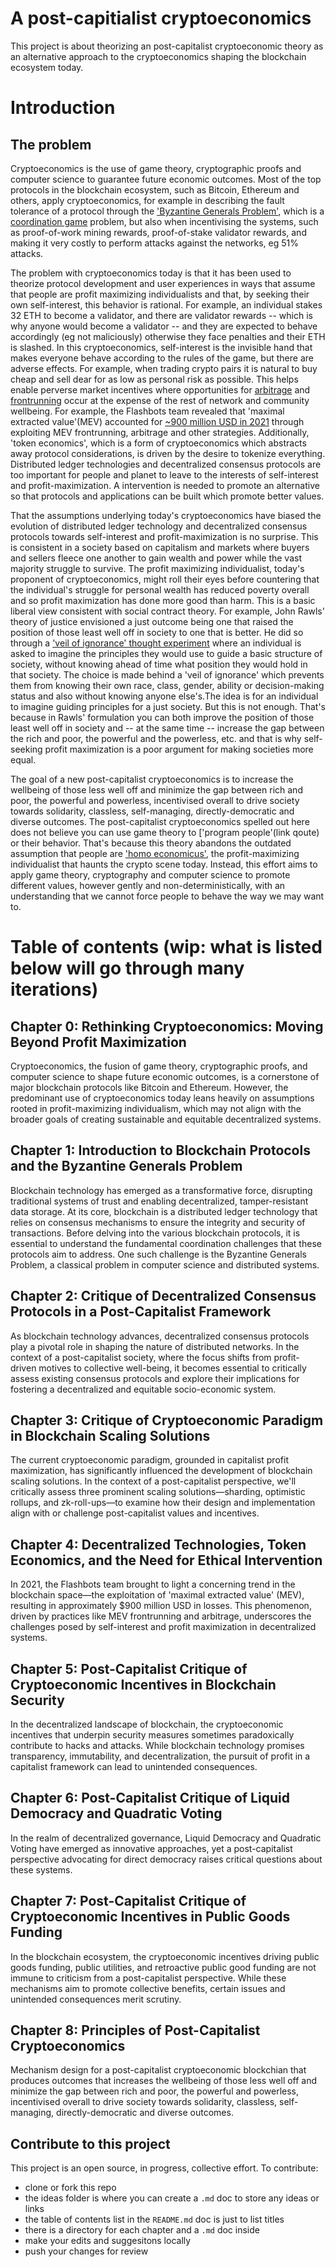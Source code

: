 # A post-capitialist cryptoeconomics

This project is about theorizing an post-capitalist cryptoeconomic theory as an alternative approach to the cryptoeconomics shaping the blockchain ecosystem today.

# Introduction

## The problem

Cryptoeconomics is the use of game theory, cryptographic proofs and computer science to guarantee future economic outcomes. Most of the top protocols in the blockchain ecosystem, such as Bitcoin, Ethereum and others, apply cryptoeconomics, for example in describing the fault tolerance of a protocol through the ['Byzantine Generals Problem'](https://lamport.azurewebsites.net/pubs/byz.pdf), which is a [coordination game](https://en.wikipedia.org/wiki/Coordination_game) problem, but also when incentivising the systems, such as proof-of-work mining rewards, proof-of-stake validator rewards, and making it very costly to perform attacks against the networks, eg 51% attacks. 

The problem with cryptoeconomics today is that it has been used to theorize protocol development and user experiences in ways that assume that people are profit maximizing individualists and that, by seeking their own self-interest, this behavior is rational. For example, an individual stakes 32 ETH to become a validator, and there are validator rewards -- which is why anyone would become a validator -- and they are expected to behave accordingly (eg not maliciously) otherwise they face penalties and their ETH is slashed. In this cryptoeconomics, self-interest is the invisible hand that makes everyone behave according to the rules of the game, but there are adverse effects. For example, when trading crypto pairs it is natural to buy cheap and sell dear for as low as personal risk as possible. This helps enable perverse market incentives where opportunities for [arbitrage](https://en.wikipedia.org/wiki/Arbitrage) and [frontrunning](https://en.wikipedia.org/wiki/Front_running) occur at the expense of the rest of network and community wellbeing. For example, the Flashbots team revealed that 'maximal extracted value'(MEV) accounted for [~900 million USD in 2021](https://explore.flashbots.net/) through exploiting MEV frontrunning, arbitrage and other strategies. Additionally, 'token economics', which is a form of cryptoeconomics which abstracts away protocol considerations, is driven by the desire to tokenize everything. Distributed ledger technologies and decentralized consensus protocols are too important for people and planet to leave to the interests of self-interest and profit-maximization. A intervention is needed to promote an alternative so that protocols and applications can be built which promote better values.

That the assumptions underlying today's cryptoeconomics have biased the evolution of distributed ledger technology and decentralized consensus protocols towards self-interest and profit-maximization is no surprise. This is consistent in a society based on capitalism and markets where buyers and sellers fleece one another to gain wealth and power while the vast majority struggle to survive. The profit maximizing individualist, today's proponent of cryptoeconomics, might roll their eyes before countering that the individual's struggle for personal wealth has reduced poverty overall and so profit maximization has done more good than harm. This is a basic liberal view consistent with social contract theory. For example, John Rawls' theory of justice envisioned a just outcome being one that raised the position of those least well off in society to one that is better. He did so through a ['veil of ignorance' thought experiment](https://en.wikipedia.org/wiki/Original_position) where an individual is asked to imagine the principles they would use to guide a basic structure of society, without knowing ahead of time what position they would hold in that society. The choice is made behind a 'veil of ignorance' which prevents them from knowing their own race, class, gender, ability or decision-making status and also without knowing anyone else's.The idea is for an individual to imagine guiding principles for a just society. But this is not enough. That's because in Rawls' formulation you can both improve the position of those least well off in society and -- at the same time -- increase the gap between the rich and poor, the powerful and the powerless, etc. and that is why self-seeking profit maximization is a poor argument for making societies more equal. 

The goal of a new post-capitalist cryptoeconomics is to increase the wellbeing of those less well off and minimize the gap between rich and poor, the powerful and powerless, incentivised overall to drive society towards solidarity, classless, self-managing, directly-democratic and diverse outcomes. The post-capitalist cryptoeconomics spelled out here does not believe you can use game theory to ['program people'(link qoute) or their behavior. That's because this theory abandons the outdated assumption that people are ['homo economicus'](https://blog.p2pfoundation.net/samuel-bowles-death-homo-economicus/2017/03/21), the profit-maximizing individualist that haunts the crypto scene today. Instead, this effort aims to apply game theory, cryptography and computer science to promote different values, however gently and non-deterministically, with an understanding that we cannot force people to behave the way we may want to.


# Table of contents (wip: what is listed below will go through many iterations)

## Chapter 0: Rethinking Cryptoeconomics: Moving Beyond Profit Maximization

Cryptoeconomics, the fusion of game theory, cryptographic proofs, and computer science to shape future economic outcomes, is a cornerstone of major blockchain protocols like Bitcoin and Ethereum. However, the predominant use of cryptoeconomics today leans heavily on assumptions rooted in profit-maximizing individualism, which may not align with the broader goals of creating sustainable and equitable decentralized systems.


## Chapter 1: Introduction to Blockchain Protocols and the Byzantine Generals Problem

Blockchain technology has emerged as a transformative force, disrupting traditional systems of trust and enabling decentralized, tamper-resistant data storage. At its core, blockchain is a distributed ledger technology that relies on consensus mechanisms to ensure the integrity and security of transactions. Before delving into the various blockchain protocols, it is essential to understand the fundamental coordination challenges that these protocols aim to address. One such challenge is the Byzantine Generals Problem, a classical problem in computer science and distributed systems.


## Chapter 2: Critique of Decentralized Consensus Protocols in a Post-Capitalist Framework

As blockchain technology advances, decentralized consensus protocols play a pivotal role in shaping the nature of distributed networks. In the context of a post-capitalist society, where the focus shifts from profit-driven motives to collective well-being, it becomes essential to critically assess existing consensus protocols and explore their implications for fostering a decentralized and equitable socio-economic system.


## Chapter 3: Critique of Cryptoeconomic Paradigm in Blockchain Scaling Solutions

The current cryptoeconomic paradigm, grounded in capitalist profit maximization, has significantly influenced the development of blockchain scaling solutions. In the context of a post-capitalist perspective, we'll critically assess three prominent scaling solutions—sharding, optimistic rollups, and zk-roll-ups—to examine how their design and implementation align with or challenge post-capitalist values and incentives.


## Chapter 4: Decentralized Technologies, Token Economics, and the Need for Ethical Intervention

In 2021, the Flashbots team brought to light a concerning trend in the blockchain space—the exploitation of 'maximal extracted value' (MEV), resulting in approximately $900 million USD in losses. This phenomenon, driven by practices like MEV frontrunning and arbitrage, underscores the challenges posed by self-interest and profit maximization in decentralized systems.


## Chapter 5: Post-Capitalist Critique of Cryptoeconomic Incentives in Blockchain Security

In the decentralized landscape of blockchain, the cryptoeconomic incentives that underpin security measures sometimes paradoxically contribute to hacks and attacks. While blockchain technology promises transparency, immutability, and decentralization, the pursuit of profit in a capitalist framework can lead to unintended consequences.


## Chapter 6: Post-Capitalist Critique of Liquid Democracy and Quadratic Voting

In the realm of decentralized governance, Liquid Democracy and Quadratic Voting have emerged as innovative approaches, yet a post-capitalist perspective advocating for direct democracy raises critical questions about these systems.


## Chapter 7: Post-Capitalist Critique of Cryptoeconomic Incentives in Public Goods Funding

In the blockchain ecosystem, the cryptoeconomic incentives driving public goods funding, public utilities, and retroactive public good funding are not immune to criticism from a post-capitalist perspective. While these mechanisms aim to promote collective benefits, certain issues and unintended consequences merit scrutiny.

## Chapter 8: Principles of Post-Capitalist Cryptoeconomics

Mechanism design for a post-capitalist cryptoeconomic blockchian that produces outcomes that increases the wellbeing of those less well off and minimize the gap between rich and poor, the powerful and powerless, incentivised overall to drive society towards solidarity, classless, self-managing, directly-democratic and diverse outcomes. 

## Contribute to this project

This project is an open source, in progress, collective effort. To contribute:
- clone or fork this repo
- the ideas folder is where you can create a `.md` doc to store any ideas or links 
- the table of contents list in the `README.md` doc is just to list titles
- there is a directory for each chapter and a `.md` doc inside  
- make your edits and suggesitons locally
- push your changes for review
 
